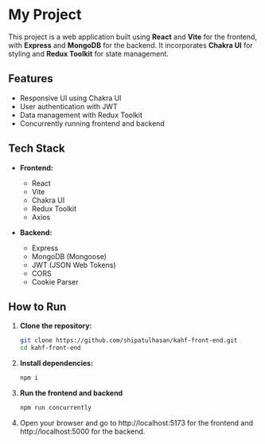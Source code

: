 # My Project

This project is a web application built using **React** and **Vite** for the frontend, with **Express** and **MongoDB** for the backend. It incorporates **Chakra UI** for styling and **Redux Toolkit** for state management.

## Features

- Responsive UI using Chakra UI
- User authentication with JWT
- Data management with Redux Toolkit
- Concurrently running frontend and backend

## Tech Stack

- **Frontend:**

  - React
  - Vite
  - Chakra UI
  - Redux Toolkit
  - Axios

- **Backend:**
  - Express
  - MongoDB (Mongoose)
  - JWT (JSON Web Tokens)
  - CORS
  - Cookie Parser

## How to Run

1. **Clone the repository:**
   ```bash
   git clone https://github.com/shipatulhasan/kahf-front-end.git
   cd kahf-front-end
   ```
2. **Install dependencies:**
   ```bash
   npm i
   ```
3. **Run the frontend and backend**
   ```bash
   npm run concurrently
   ```
4. Open your browser and go to http://localhost:5173 for the frontend and http://localhost:5000 for the backend.
